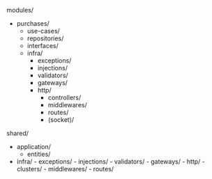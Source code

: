 modules/
   - purchases/
      - use-cases/
      - repositories/
      - interfaces/
      - infra/
         - exceptions/
         - injections/
         - validators/
         - gateways/
         - http/
            - controllers/
            - middlewares/
            - routes/
            - (socket)/

shared/
  - application/
      - entities/
  - infra/
         - exceptions/
         - injections/
         - validators/
         - gateways/
         - http/
            - clusters/
            - middlewares/
            - routes/